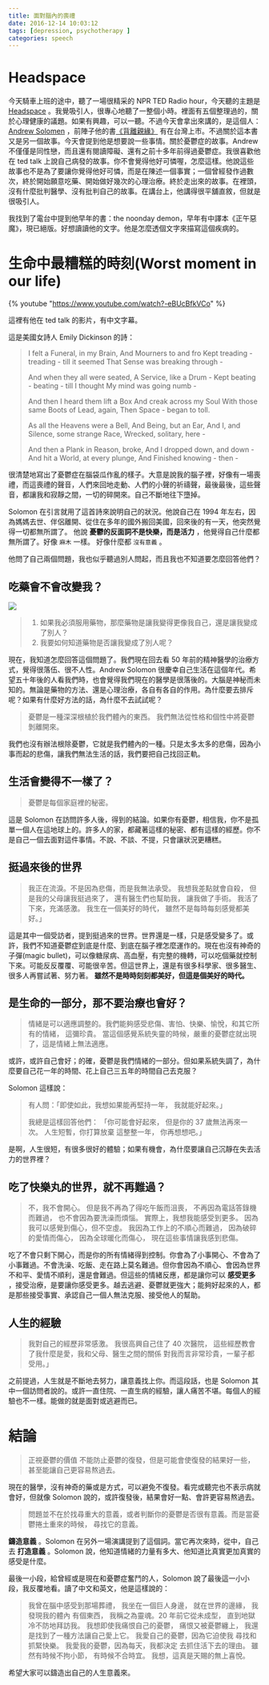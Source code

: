 ```yaml
---
title: 面對腦內的喪禮
date: 2016-12-14 10:03:12
tags: [depression, psychotherapy ]
categories: speech
---
```

Headspace
=========

今天騎車上班的途中，聽了一場很精采的 NPR TED Radio hour，今天聽的主題是[Headspace](http://www.npr.org/programs/ted-radio-hour/453993626/headspace) 。我覺吸引人，很專心地聽了一整個小時。裡面有五個整理過的，關於心理健康的議題。如果有興趣，可以一聽。不過今天會拿出來講的，是這個人：[Andrew Solomen](https://twitter.com/Andrew_Solomon) ，前陣子他的書[《背離親緣》](http://www.taaze.tw/sing.html?pid=11100776122) 有在台灣上市。不過關於這本書又是另一個故事。今天會提到他是想要說一些事情。關於憂鬱症的故事。Andrew 不僅僅是同性戀，而且還有閱讀障礙、還有之前十多年前得過憂鬱症。我很喜歡他在 ted talk 上說自己病發的故事。你不會覺得他好可憐喔，怎麼這樣。他說這些故事也不是為了要讓你覺得他好可憐，而是在陳述一個事實；一個曾經發作過數次，終於開始願意吃藥、開始做好幾次的心理治療。終於走出來的故事。在裡頭，沒有什麼批判醫學、沒有批判自己的故事。在講台上，他講得很平舖直敘，但就是很吸引人。

我找到了電台中提到他早年的書：the noonday demon，早年有中譯本《正午惡魔》，現已絕版。好想讀讀他的文字。他是怎麼透個文字來描寫這個疾病的。

生命中最糟糕的時刻(Worst moment in our life)
============================================

{% youtube "https://www.youtube.com/watch?-eBUcBfkVCo" %}

<!--more-->

這裡有他在 ted talk 的影片，有中文字幕。

這是美國女詩人 Emily Dickinson 的詩：

> I felt a Funeral, in my Brain, 
> And Mourners to and fro 
> Kept treading - treading - till it seemed 
> That Sense was breaking through -
>
> And when they all were seated, 
> A Service, like a Drum - 
>Kept beating - beating - till I thought 
>My mind was going numb -
>
> And then I heard them lift a Box 
> And creak across my Soul 
> With those same Boots of Lead, again, 
> Then Space - began to toll.
>
> As all the Heavens were a Bell, 
> And Being, but an Ear, 
> And I, and Silence, some strange Race, 
> Wrecked, solitary, here -
>
> And then a Plank in Reason, broke, 
> And I dropped down, and down - 
> And hit a World, at every plunge, 
> And Finished knowing - then -

很清楚地寫出了憂鬱症在腦袋瓜作亂的樣子。大意是說我的腦子裡，好像有一場喪禮，而這喪禮的聲音，人們來回地走動、人們的小聲的祈禱聲，最後最後，這些聲音，都讓我和寂靜之間，一切的碎開來。自己不斷地往下墮掉。

Solomon 在引言就用了這首詩來說明自己的狀況。他說自己在 1994 年左右，因為媽媽去世、伴侶離開、從住在多年的國外搬回美國，回來後的有一天，他突然覺得一切都無所謂了。 他說 **憂鬱的反面詞不是快樂，而是活力** ，他覺得自己什麼都無所謂了。好像 `麻木` 一樣。 好像什麼都 `沒有意義` 。

他問了自己兩個問題，我也似乎聽過別人問起，而且我也不知道要怎麼回答他們？

吃藥會不會改變我？
------------------
![](https://scontent-tpe1-1.xx.fbcdn.net/v/t31.0-8/15391372_336652173387350_8866665831904518580_o.jpg?oh=39f3e595e718a08cdc7ef827f39d82bb&oe=58AF3575)


> 1.  如果我必須服用藥物，那麼藥物是讓我變得更像我自己，還是讓我變成了別人？
> 2.  我要如何知道藥物是否讓我變成了別人呢？

現在，我知道怎麼回答這個問題了。我們現在回去看 50 年前的精神醫學的治療方式，覺得很落伍、很不人性。Andrew Solomon 很慶幸自己生活在這個年代。希望五十年後的人看我們時，也會覺得我們現在的醫學是很落後的。大腦是神秘而未知的。無論是藥物的方法、還是心理治療，各自有各自的作用。為什麼要去排斥呢？如果有什麼好方法的話，為什麼不去試試呢？

> 憂鬱是一種深深根植於我們體內的東西。 我們無法從性格和個性中將憂鬱剝離開來。

我們也沒有辦法根除憂鬱，它就是我們體內的一種。只是太多太多的悲傷，因為小事而起的悲傷，讓我們無法生活的話，我們要把自己找回正軌。

生活會變得不一樣了？
--------------------

> 憂鬱是每個家庭裡的秘密。

這是 Solomon 在訪問許多人後，得到的結論。如果你有憂鬱，相信我，你不是孤單一個人在這地球上的。許多人的家，都藏著這樣的秘密、都有這樣的經歷。你不是自己一個去面對這件事情。不說、不談、不提，只會讓狀況更糟糕。

挺過來後的世界
--------------

> 我正在流淚。不是因為悲傷，而是我無法承受。 我想我差點就會自殺， 但是我的父母讓我挺過來了， 還有醫生們也幫助我， 讓我做了手術。 我活了下來，充滿感激。 我生在一個美好的時代， 雖然不是每時每刻感覺都美好。」

這是其中一個受訪者，提到挺過來的世界。世界還是一樣，只是感受變多了。或許，我們不知道憂鬱症到底是什麼、到底在腦子裡怎麼運作的。現在也沒有神奇的子彈(magic bullet)，可以像糖尿病、高血壓，有完整的機轉，可以吃個藥就控制下來。可能反反覆覆、可能很辛苦。但這世界上，還是有很多科學家、很多醫生、很多人再嘗試著、努力著。 **雖然不是時時刻刻都美好，但這是個美好的時代。**

是生命的一部分，那不要治療也會好？
----------------------------------

> 情緒是可以適應調整的。我們能夠感受悲傷、害怕、快樂、愉悅，和其它所有的情緒， 這彌珍貴。 當這個感覺系統失靈的時候，嚴重的憂鬱症就出現了，這是情緒上無法適應。

或許，或許自己會好；的確，憂鬱是我們情緒的一部分。但如果系統失調了，為什麼要自己花一年的時間、花上自己三五年的時間自己去克服？

Solomon 這樣說：

> 有人問：「即使如此，我想如果能再堅持一年， 我就能好起來。」
>
> 我總是這樣回答他們： 「你可能會好起來， 但是你的 37 歲無法再來一次。 人生短暫，你打算放棄 這整整一年， 你再想想吧。」

是啊，人生很短，有很多很好的體驗；如果有機會，為什麼要讓自己沉靜在失去活力的世界裡？

吃了快樂丸的世界，就不再難過？
------------------------------

> 不，我不會開心。 但是我不再為了得吃午飯而沮喪， 不再因為電話答錄機而難過， 也不會因為要洗澡而煩惱。 實際上，我想我能感受到更多。 因為我可以感覺到傷心，但不空虛。 我因為工作上的不順心而難過， 因為破碎的愛情而傷心， 因為全球暖化而傷心， 現在這些事情讓我感到悲傷。

吃了不會只剩下開心，而是你的所有情緒得到控制。你會為了小事開心、不會為了小事難過。不會洗澡、吃飯、走在路上莫名難過。但你會因為不順心、會因為世界不和平、愛情不順利，還是會難過。但這些的情緒反應，都是讓你可以 **感受更多** ，接受治療，是要讓你感受更多。越去逃避、憂鬱就更強大；能夠好起來的人，都是那些接受事實、承認自己一個人無法克服、接受他人的幫助。

人生的經驗
----------

> 我對自己的經歷非常感激。 我很高興自己住了 40 次醫院， 這些經歷教會了我什麼是愛，我和父母、醫生之間的關係 對我而言非常珍貴，一輩子都受用。」

之前提過，人生就是不斷地去努力，讓意義找上你。而這段話，也是 Solomon 其中一個訪問者說的。或許一直住院、一直生病的經驗，讓人痛苦不堪。每個人的經驗也不一樣。能做的就是面對或逃避而已。

結論
====

> 正視憂鬱的價值 不能防止憂鬱的復發，但是可能會使復發的結果好一些，甚至能讓自己更容易熬過去。

現在的醫學，沒有神奇的藥或是方式，可以避免不復發。看完或聽完也不表示病就會好，但就像 Solomon 說的，或許復發後，結果會好一點、會許更容易熬過去。

> 問題並不在於找尋重大的意義，或者判斷你的憂鬱是否很有意義。而是當憂鬱捲土重來的時候， 尋找它的意義。

**鑄造意義** 。Solomon 在另外一場演講提到了這個詞。當它再次來時，從中，自己去 **打造意義** 。Solomon 說，他知道情緒的力量有多大、他知道比真實更加真實的感受是什麼。

最後一小段，給曾經或是現在和憂鬱症奮鬥的人，Solomon 說了最後這一小小段，我反覆地看。讀了中文和英文，他是這樣說的：

> 我曾在腦中感受到那場葬禮， 我坐在一個巨人身邊， 就在世界的邊緣， 我發現我的體內 有個東西， 我稱之為靈魂。20 年前它從未成型， 直到地獄冷不防地拜訪我。 我想即使我痛恨自己的憂鬱， 痛恨又被憂鬱纏上， 我還是找到了一種方法讓自己愛上它。 我愛自己的憂鬱，因為它迫使我 尋找和抓緊快樂。 我愛我的憂鬱，因為每天，我都決定 去抓住活下去的理由。 雖然有時候不拘小節， 有時候不合時宜。 我想，這真是天賜的無上喜悅。

希望大家可以鑄造出自己的人生意義來。

